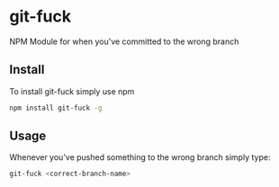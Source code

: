 # git-fuck
NPM Module for when you've committed to the wrong branch

## Install

To install git-fuck simply use npm

```Bash
npm install git-fuck -g
```

## Usage

Whenever you've pushed something to the wrong branch simply type:

```Bash
git-fuck <correct-branch-name>
```
